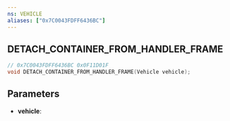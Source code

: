 ```yaml
---
ns: VEHICLE
aliases: ["0x7C0043FDFF6436BC"]
---
```

## DETACH_CONTAINER_FROM_HANDLER_FRAME

```c
// 0x7C0043FDFF6436BC 0x0F11D01F
void DETACH_CONTAINER_FROM_HANDLER_FRAME(Vehicle vehicle);
```

## Parameters
* **vehicle**: 

